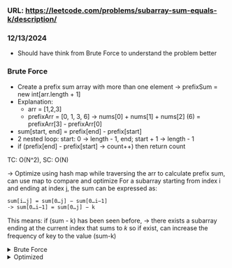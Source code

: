 ### URL: https://leetcode.com/problems/subarray-sum-equals-k/description/

### 12/13/2024
- Should have think from Brute Force to understand the problem better

### Brute Force
- Create a prefix sum array with more than one element
-> prefixSum = new int[arr.length + 1]
- Explanation:
  - arr = [1,2,3]
  - prefixArr = [0, 1, 3, 6]
  -> nums[0] + nums[1] + nums[2] (6) = prefixArr[3] - prefixArr[0] 
- sum[start, end] = prefix[end] - prefix[start]
- 2 nested loop: start: 0 -> length - 1, end; start + 1 -> length - 1
- if (prefix[end] - prefix[start] -> count++) then return count


TC: O(N^2), SC: O(N)

-> Optimize using hash map
while traversing the arr to calculate prefix sum, can use map to compare and optimize
For a subarray starting from index i and ending at index j, the sum can be expressed as:

```txt
sum[i…j] = sum[0…j] − sum[0…i−1]
-> sum[0…i−1] = sum[0…j] − k
```
This means: if (sum - k) has been seen before, 
->  there exists a subarray ending at the current index that sums to 𝑘
so if exist, can increase the frequency of key to the value (sum-k)

<details>

<summary>Brute Force</summary>

```java
public class Solution {
    public int subarraySum(int[] nums, int k) {
        int count = 0;
      
        int[] sum = new int[nums.length + 1];
        sum[0] = 0;
        for (int i = 1; i <= nums.length; i++)
            sum[i] = sum[i - 1] + nums[i - 1];
      
        for (int start = 0; start < sum.length; start++) {
            for (int end = start + 1; end < sum.length; end++) {
                if (sum[end] - sum[start] == k)
                    count++;
            }
        }
      
        return count;
    }
}
```

</details>



<details>

<summary>Optimized</summary>

```java
class Solution {
    public int subarraySum(int[] nums, int k) {
        Map<Integer, Integer> hm = new HashMap<>();
        hm.put(0,1);
        int count = 0;
        int sum = 0;
        for(int num : nums) {
            sum += num;
            if(hm.containsKey(sum - k)) {
                count += hm.get(sum - k);
            }
            hm.put(sum, hm.getOrDefault(sum, 0) + 1);
        }
        return count;
    }
}
```

</details>
